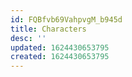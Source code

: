 ```yaml
---
id: FQBfvb69VahpvgM_b945d
title: Characters
desc: ''
updated: 1624430653795
created: 1624430653795
---
```


